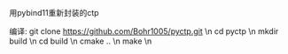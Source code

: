 用pybind11重新封装的ctp

编译:
git clone https://github.com/Bohr1005/pyctp.git \n
cd pyctp \n
mkdir build \n
cd build \n
cmake .. \n 
make \n
